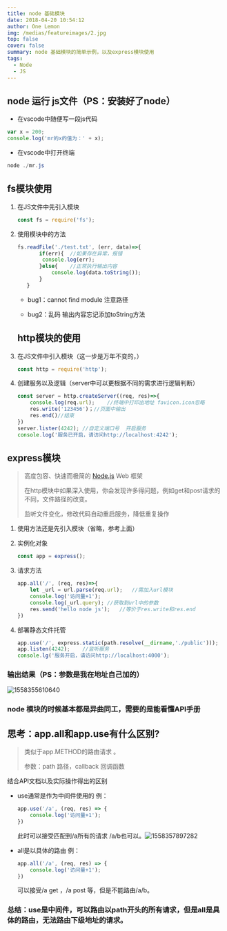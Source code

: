 ```yaml
---
title: node 基础模块
date: 2018-04-20 10:54:12
author: One Lemon
img: /medias/featureimages/2.jpg
top: false
cover: false
summary: node 基础模块的简单示例，以及express模块使用
tags:
  - Node
  - JS
---
```


## node 运行 js文件（PS：安装好了node）

- 在vscode中随便写一段js代码

``` javascript
var x = 200;
console.log('mr的x的值为：' + x);
```

- 在vscode中打开终端

``` powershell
node ./mr.js
```

## fs模块使用

1. 在JS文件中先引入模块 

   ```javascript
   const fs = require('fs');
   ```

2. 使用模块中的方法

   ```js
   fs.readFile('./test.txt', (err, data)=>{
          if(err){	//如果存在异常，报错
           console.log(err);
          }else{	//正常执行输出内容
              console.log(data.toString());
          }
      }
   ```
   
   - bug1：cannot find module	注意路径
   
   - bug2：乱码	输出内容忘记添加toString方法

   ## http模块的使用

1. 在JS文件中引入模块（这一步是万年不变的，）

   ```js
   const http = require('http');
   ```

2. 创建服务以及逻辑（server中可以更根据不同的需求进行逻辑判断）

   ```js
   const server = http.createServer((req, res)=>{
       console.log(req.url);	//终端中打印出地址 favicon.icon忽略
       res.write('123456')；//页面中输出
       res.end()//结束
   })
   server.lister(4242);	//自定义端口号  开启服务
   console.log('服务已开启，请访问http://localhost:4242');
   ```

## express模块

> 高度包容、快速而极简的 [Node.js](http://nodejs.org/) Web 框架
>
> 在http模块中如果深入使用，你会发现许多得问题，例如get和post请求的不同，文件路径的改变。
>
> 监听文件变化，修改代码自动重启服务，降低重复操作

1. 使用方法还是先引入模块（省略，参考上面）

2. 实例化对象

   ``` js
   const app = express();
   ```

3. 请求方法

   ```js
   app.all('/', (req, res)=>{
       let _url = url.parse(req.url);	//需加入url模块
       console.log('访问量+1');
       console.log(_url.query);	//获取到url中的参数
       res.send('hello node js');	//等价于res.write和res.end
   })
   ```

4. 部署静态文件托管

   ```js
   app.use('/', express.static(path.resolve(__dirname,'./public')));
   app.listen(4242);	//监听服务
   console.lg('服务开启，请访问http://localhost:4000');
   ```

### 输出结果（PS：参数是我在地址自己加的）

![1558355610640](C:\Users\lemon\AppData\Roaming\Typora\typora-user-images\1558355610640.png)

### node 模块的时候基本都是异曲同工，需要的是能看懂API手册

## 思考：app.all和app.use有什么区别?

>类似于app.METHOD的路由请求 。
>
>参数：path	路径，callback	回调函数

结合API文档以及实际操作得出的区别

- use通常是作为中间件使用的	例：

  ```js
  app.use('/a', (req, res) => {
      console.log('访问量+1');
  })
  ```

  此时可以接受匹配到/a所有的请求 /a/b也可以。![1558357897282](C:\Users\lemon\AppData\Roaming\Typora\typora-user-images\1558357897282.png)

- all是以具体的路由	例：

  ```js
  app.all('/a', (req, res) => {
      console.log('访问量+1');
  })
  ```

  可以接受/a get ，/a post 等，但是不能路由/a/b。

### 总结：use是中间件，可以路由以path开头的所有请求，但是all是具体的路由，无法路由下级地址的请求。

